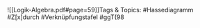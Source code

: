 
![[Logik-Algebra.pdf#page=59]]Tags & Topics:
   #Hassediagramm
   #Z[x]durch
   #Verknüpfungstafel
   #ggT(98